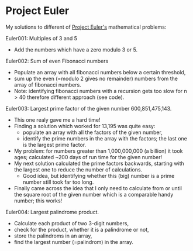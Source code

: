 # Project Euler

My solutions to different of [Project Euler's](https://projecteuler.net/about) mathematical problems:

Euler001: Multiples of 3 and 5

 * Add the numbers which have a zero modulo 3 or 5.
 
Euler002: Sum of even Fibonacci numbers

 * Populate an array with all fibonacci numbers below a certain threshold,
 * sum up the even (=modulo 2 gives no remainder) numbers from the array of fibonacci numbers.
 * Note: identifying fibonacci numbers with a recursion gets too slow for n > 40 therefore different approach (see code).

Euler003: Largest prime factor of the given number 600,851,475,143.

* This one realy gave me a hard time!
* Finding a solution which worked for 13,195 was quite easy:
	* populate an array with all the factors of the given number,
	* identify the prime numbers in the array with the factors; the last one is the largest prime factor.
* My problem: for numbers greater than 1,000,000,000 (a billion) it took ages; calculated ~200 days of run time for the given number!
* My next solution calculated the prime factors backwards, starting with the largest one to reduce the number of calculations. 
	* Good idea, but identifying whether this (big) number is a prime number still took far too long.
* Finally came across the idea that I only need to calculate from or until the square root of the given number which is a comparable handy number; this works!

Euler004: Largest palindrome product.

* Calculate each product of two 3-digit numbers,
* check for the product, whether it is a palindrome or not,
* store the palindroms in an array,
* find the largest number (=palindrom) in the array.